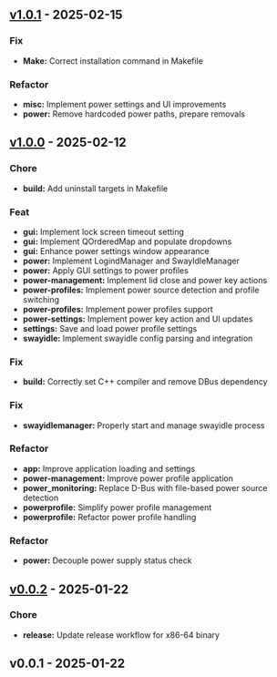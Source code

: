 <a name="v1.0.1"></a>

## [v1.0.1] - 2025-02-15

### Fix

- **Make:** Correct installation command in Makefile

### Refactor

- **misc:** Implement power settings and UI improvements
- **power:** Remove hardcoded power paths, prepare removals

<a name="v1.0.0"></a>

## [v1.0.0] - 2025-02-12

### Chore

- **build:** Add uninstall targets in Makefile

### Feat

- **gui:** Implement lock screen timeout setting
- **gui:** Implement QOrderedMap and populate dropdowns
- **gui:** Enhance power settings window appearance
- **power:** Implement LogindManager and SwayIdleManager
- **power:** Apply GUI settings to power profiles
- **power-management:** Implement lid close and power key actions
- **power-profiles:** Implement power source detection and profile switching
- **power-profiles:** Implement power profiles support
- **power-settings:** Implement power key action and UI updates
- **settings:** Save and load power profile settings
- **swayidle:** Implement swayidle config parsing and integration

### Fix

- **build:** Correctly set C++ compiler and remove DBus dependency

### Fix

- **swayidlemanager:** Properly start and manage swayidle process

### Refactor

- **app:** Improve application loading and settings
- **power-management:** Improve power profile application
- **power_monitoring:** Replace D-Bus with file-based power source detection
- **powerprofile:** Simplify power profile management
- **powerprofile:** Refactor power profile handling

### Refactor

- **power:** Decouple power supply status check

<a name="v0.0.2"></a>

## [v0.0.2] - 2025-01-22

### Chore

- **release:** Update release workflow for x86-64 binary

<a name="v0.0.1"></a>

## v0.0.1 - 2025-01-22

[Unreleased]: https://github.com/midoBB/pwrctl/compare/v1.0.1...HEAD
[v1.0.1]: https://github.com/midoBB/pwrctl/compare/v1.0.0...v1.0.1
[v1.0.0]: https://github.com/midoBB/pwrctl/compare/v0.0.2...v1.0.0
[v0.0.2]: https://github.com/midoBB/pwrctl/compare/v0.0.1...v0.0.2
